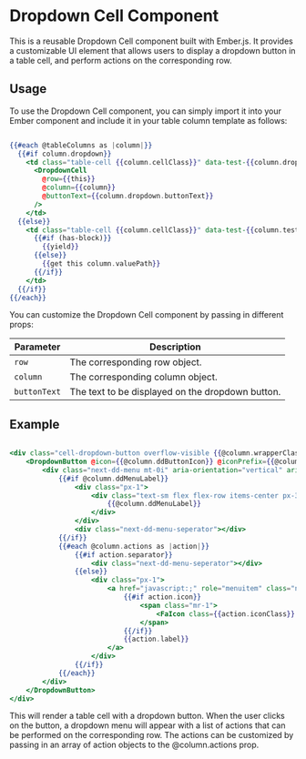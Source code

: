 # Dropdown Cell Component

This is a reusable Dropdown Cell component built with Ember.js. It provides a customizable UI element that allows users to display a dropdown button in a table cell, and perform actions on the corresponding row.

## Usage

To use the Dropdown Cell component, you can simply import it into your Ember component and include it in your table column template as follows:

```hbs

{{#each @tableColumns as |column|}}
  {{#if column.dropdown}}
    <td class="table-cell {{column.cellClass}}" data-test-{{column.dropdown.testId}}>
      <DropdownCell
        @row={{this}}
        @column={{column}}
        @buttonText={{column.dropdown.buttonText}}
      />
    </td>
  {{else}}
    <td class="table-cell {{column.cellClass}}" data-test-{{column.testId}}>
      {{#if (has-block)}}
        {{yield}}
      {{else}}
        {{get this column.valuePath}}
      {{/if}}
    </td>
  {{/if}}
{{/each}}

```

You can customize the Dropdown Cell component by passing in different props:

| Parameter  | Description                                      |
|------------|--------------------------------------------------|
| `row`        | The corresponding row object.                    |
| `column`     | The corresponding column object.                 |
| `buttonText` | The text to be displayed on the dropdown button. |

## Example

```hbs

<div class="cell-dropdown-button overflow-visible {{@column.wrapperClass}}" {{did-insert this.setupComponent}} ...attributes>
    <DropdownButton @icon={{@column.ddButtonIcon}} @iconPrefix={{@column.ddButtonIconPrefix}} @text={{this.buttonText}} @size="xs" @horizontalPosition="left" @calculatePosition={{this.calculatePosition}} @renderInPlace={{true}} as |dd|>
        <div class="next-dd-menu mt-0i" aria-orientation="vertical" aria-labelledby="user-menu">
            {{#if @column.ddMenuLabel}}
                <div class="px-1">
                    <div class="text-sm flex flex-row items-center px-3 py-1 rounded-md my-1 text-gray-800 dark:text-gray-300">
                        {{@column.ddMenuLabel}}
                    </div>
                </div>
                <div class="next-dd-menu-seperator"></div>
            {{/if}}
            {{#each @column.actions as |action|}}
                {{#if action.separator}}
                    <div class="next-dd-menu-seperator"></div>
                {{else}}
                    <div class="px-1">
                        <a href="javascript:;" role="menuitem" class="next-dd-item {{action.class}}" {{on "click" (fn this.onDropdownItemClick action @row dd)}}>
                            {{#if action.icon}}
                                <span class="mr-1">
                                    <FaIcon class={{action.iconClass}} @icon={{action.icon}} @prefix={{action.iconPrefix}} />
                                </span>
                            {{/if}}
                            {{action.label}}
                        </a>
                    </div>
                {{/if}}
            {{/each}}
        </div>
    </DropdownButton>
</div>


```

This will render a table cell with a dropdown button. When the user clicks on the button, a dropdown menu will appear with a list of actions that can be performed on the corresponding row. The actions can be customized by passing in an array of action objects to the @column.actions prop.






